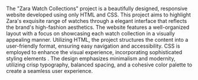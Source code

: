 The "Zara Watch Collections" project is a beautifully designed, responsive website developed using only HTML and CSS.
This project aims to highlight Zara's exquisite range of watches through a  elegant interface that reflects the brand's high-fashion aesthetics. 
The website features a well-organized layout with a focus on showcasing each watch collection in a visually appealing manner.
Utilizing HTML, the project structures the content into a user-friendly format, ensuring easy navigation and accessibility.
CSS is employed to enhance the visual experience, incorporating sophisticated styling elements . The design emphasizes minimalism and 
modernity, utilizing crisp typography, balanced spacing, and a cohesive color palette to create a seamless user experience.
